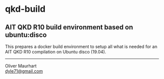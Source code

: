 # qkd-build

## AIT QKD R10 build environment based on ubuntu:disco

This prepares a docker build environment to setup all what is needed for an AIT QKD R10 compilation
on Ubuntu disco (19.04).


---  

Oliver Maurhart  
[dyle71@gmail.com](mailto:dyle71@gmail.com)  
